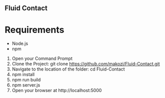 ## Fluid Contact

# Requirements
- Node.js
- npm

1. Open your Command Prompt
2. Clone the Project: git clone https://github.com/makozi/Fluid-Contact.git
3. Navigate to the location of the folder: cd Fluid-Contact
4. npm install
5. npm run build
6. npm server.js
7. Open your browser at http://localhost:5000



<!-- 
```bash
├── app
│   ├── build
│   ├── node_modules
│   ├── src
│       ├── assets
|          ├── css
|          ├── js
|          ├── scss
│       ├── images
|          ├── icons
|          ├── others
|       ├── pages
│       ├── index.html
│       ├── manifest.json
│       ├── service-worker.js
│   ├── package-lock.jsonstart
│   ├── package.json
│   ├── server.js
│   └── sw-config.js

``` -->



